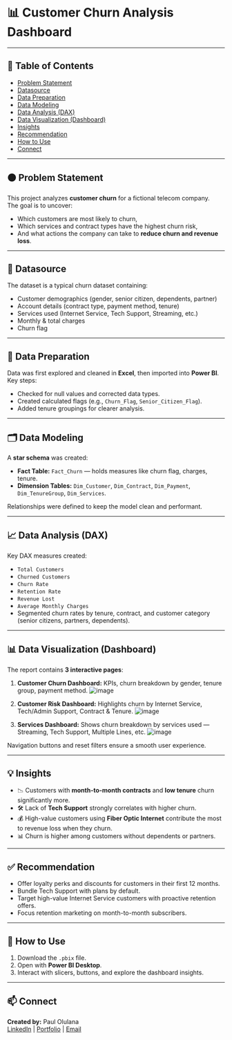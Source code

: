 # 📊 Customer Churn Analysis Dashboard

---

## 📌 Table of Contents

- [Problem Statement](#problem-statement)
- [Datasource](#datasource)
- [Data Preparation](#data-preparation)
- [Data Modeling](#data-modeling)
- [Data Analysis (DAX)](#data-analysis-dax)
- [Data Visualization (Dashboard)](#data-visualization-dashboard)
- [Insights](#insights)
- [Recommendation](#recommendation)
- [How to Use](#how-to-use)
- [Connect](#connect)

---

## 🟠 Problem Statement

This project analyzes **customer churn** for a fictional telecom company.  
The goal is to uncover:
- Which customers are most likely to churn,
- Which services and contract types have the highest churn risk,
- And what actions the company can take to **reduce churn and revenue loss**.

---

## 📁 Datasource

The dataset is a typical churn dataset containing:
- Customer demographics (gender, senior citizen, dependents, partner)
- Account details (contract type, payment method, tenure)
- Services used (Internet Service, Tech Support, Streaming, etc.)
- Monthly & total charges
- Churn flag

---

## 🧹 Data Preparation

Data was first explored and cleaned in **Excel**, then imported into **Power BI**.  
Key steps:
- Checked for null values and corrected data types.
- Created calculated flags (e.g., `Churn_Flag`, `Senior_Citizen_Flag`).
- Added tenure groupings for clearer analysis.

---

## 🗂️ Data Modeling

A **star schema** was created:
- **Fact Table:** `Fact_Churn` — holds measures like churn flag, charges, tenure.
- **Dimension Tables:** `Dim_Customer`, `Dim_Contract`, `Dim_Payment`, `Dim_TenureGroup`, `Dim_Services`.

Relationships were defined to keep the model clean and performant.

---

## 📈 Data Analysis (DAX)

Key DAX measures created:
- `Total Customers`
- `Churned Customers`
- `Churn Rate`
- `Retention Rate`
- `Revenue Lost`
- `Average Monthly Charges`
- Segmented churn rates by tenure, contract, and customer category (senior citizens, partners, dependents).

---

## 📊 Data Visualization (Dashboard)

The report contains **3 interactive pages**:
1. **Customer Churn Dashboard:** KPIs, churn breakdown by gender, tenure group, payment method.
   ![image](https://github.com/user-attachments/assets/d93bd995-ec4d-48bf-bd8e-1dfccff8db11)

2. **Customer Risk Dashboard:** Highlights churn by Internet Service, Tech/Admin Support, Contract & Tenure.
   ![image](https://github.com/user-attachments/assets/accc7ffe-8179-43a9-a48d-fcf57619ce3a)

3. **Services Dashboard:** Shows churn breakdown by services used — Streaming, Tech Support, Multiple Lines, etc.
   ![image](https://github.com/user-attachments/assets/a42d2cbd-7111-4d2f-8867-28acb86c0cc0)

Navigation buttons and reset filters ensure a smooth user experience.

---

## 💡 Insights

- 📉 Customers with **month-to-month contracts** and **low tenure** churn significantly more.
- 🛠️ Lack of **Tech Support** strongly correlates with higher churn.
- 💰 High-value customers using **Fiber Optic Internet** contribute the most to revenue loss when they churn.
- 📊 Churn is higher among customers without dependents or partners.

---

## ✅ Recommendation

- Offer loyalty perks and discounts for customers in their first 12 months.
- Bundle Tech Support with plans by default.
- Target high-value Internet Service customers with proactive retention offers.
- Focus retention marketing on month-to-month subscribers.

---

## 🚀 How to Use

1. Download the `.pbix` file.
2. Open with **Power BI Desktop**.
3. Interact with slicers, buttons, and explore the dashboard insights.

---

## 📫 Connect

**Created by:** Paul Olulana  
[LinkedIn](https://www.linkedin.com/in/oluwafemi-paul-3a7272265/) | [Portfolio](#) | [Email](mailto:paulolulana00@gmail.com)

